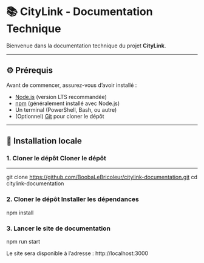 # 📚 CityLink - Documentation Technique

Bienvenue dans la documentation technique du projet **CityLink**.  

---

## ⚙️ Prérequis

Avant de commencer, assurez-vous d’avoir installé :

- [Node.js](https://nodejs.org/) (version LTS recommandée)
- [npm](https://www.npmjs.com/) (généralement installé avec Node.js)
- Un terminal (PowerShell, Bash, ou autre)
- (Optionnel) [Git](https://git-scm.com/) pour cloner le dépôt

---

## 🚀 Installation locale

### 1. Cloner le dépôt Cloner le dépôt

---
git clone https://github.com/BoobaLeBricoleur/citylink-documentation.git
cd citylink-documentation

### 2. Cloner le dépôt Installer les dépendances

npm install

### 3. Lancer le site de documentation

npm run start

Le site sera disponible à l’adresse : http://localhost:3000

